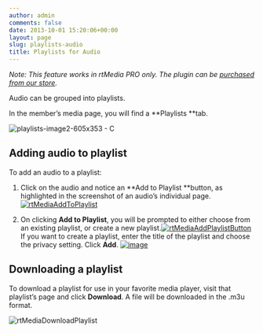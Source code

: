 ```yaml
---
author: admin
comments: false
date: 2013-10-01 15:20:06+00:00
layout: page
slug: playlists-audio
title: Playlists for Audio
---
```


_Note: This feature works in rtMedia PRO only. The plugin can be [purchased from our store](https://rtcamp.com/store/rtmedia-pro/)._

Audio can be grouped into playlists.

In the member’s media page, you will find a **Playlists **tab.

![playlists-image2-605x353 - C](https://rtcamp.com/wp-content/uploads/2013/10/playlistsimage2605x353C.png)


## Adding audio to playlist


To add an audio to a playlist:



	
  1. Click on the audio and notice an **Add to Playlist **button, as highlighted in the screenshot of an audio’s individual page.
[![rtMediaAddToPlaylist](https://rtcamp.com/wp-content/uploads/2013/10/rtMediaAddToPlaylist_thumb.png)](https://rtcamp.com/wp-content/uploads/2013/10/rtMediaAddToPlaylist.png)

	
  2. On clicking **Add to Playlist**, you will be prompted to either choose from an existing playlist, or create a new playlist.[![rtMediaAddPlaylistButton](https://rtcamp.com/wp-content/uploads/2013/10/rtMediaAddPlaylistButton_thumb.png)](https://rtcamp.com/wp-content/uploads/2013/10/rtMediaAddPlaylistButton.png)
If you want to create a playlist, enter the title of the playlist and choose the privacy setting. Click **Add**.
[![image](https://rtcamp.com/wp-content/uploads/2013/10/image_thumb.png)](https://rtcamp.com/wp-content/uploads/2013/10/image.png)




## Downloading a playlist


To download a playlist for use in your favorite media player, visit that playlist’s page and click **Download**. A file will be downloaded in the .m3u format.

![rtMediaDownloadPlaylist](https://rtcamp.com/wp-content/uploads/2013/10/rtMediaDownloadPlaylist7.png)
